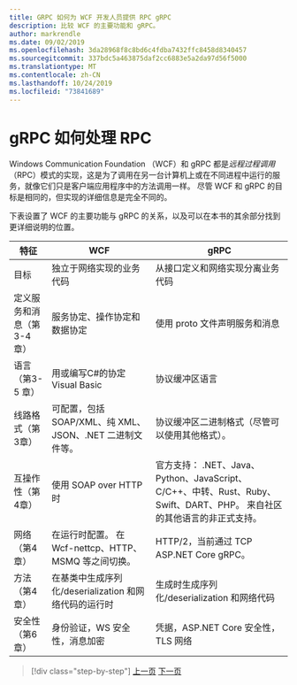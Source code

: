 ```yaml
---
title: GRPC 如何为 WCF 开发人员提供 RPC gRPC
description: 比较 WCF 的主要功能和 gRPC。
author: markrendle
ms.date: 09/02/2019
ms.openlocfilehash: 3da28968f8c8bd6c4fdba7432ffc8458d8340457
ms.sourcegitcommit: 337bdc5a463875daf2cc6883e5a2da97d56f5000
ms.translationtype: MT
ms.contentlocale: zh-CN
ms.lasthandoff: 10/24/2019
ms.locfileid: "73841689"
---
```

# <a name="how-grpc-approaches-rpc"></a>gRPC 如何处理 RPC

Windows Communication Foundation （WCF）和 gRPC 都是*远程过程调用*（RPC）模式的实现，这是为了调用在另一台计算机上或在不同进程中运行的服务，就像它们只是客户端应用程序中的方法调用一样。 尽管 WCF 和 gRPC 的目标是相同的，但实现的详细信息是完全不同的。

下表设置了 WCF 的主要功能与 gRPC 的关系，以及可以在本书的其余部分找到更详细说明的位置。

| 特征 | WCF | gRPC |
| -------- | --- | ---- |
| 目标 | 独立于网络实现的业务代码 | 从接口定义和网络实现分离业务代码 |
| 定义服务和消息（第3-4 章）  | 服务协定、操作协定和数据协定 | 使用 proto 文件声明服务和消息 |
| 语言（第3-5 章） | 用或编写C#的协定 Visual Basic | 协议缓冲区语言 |
| 线路格式（第3章） | 可配置，包括 SOAP/XML、纯 XML、JSON、.NET 二进制文件等。 | 协议缓冲区二进制格式（尽管可以使用其他格式）。
| 互操作性（第4章） | 使用 SOAP over HTTP 时 | 官方支持： .NET、Java、Python、JavaScript、C/C++、中转、Rust、Ruby、Swift、DART、PHP。 来自社区的其他语言的非正式支持。 |
| 网络（第4章） | 在运行时配置。 在 Wcf-nettcp、HTTP、MSMQ 等之间切换。 | HTTP/2，当前通过 TCP ASP.NET Core gRPC。 |
| 方法（第4章） | 在基类中生成序列化/deserialization 和网络代码的运行时 | 生成时生成序列化/deserialization 和网络代码 |
| 安全性（第6章） | 身份验证，WS 安全性，消息加密 | 凭据，ASP.NET Core 安全性，TLS 网络 |

>[!div class="step-by-step"]
>[上一页](grpc-overview.md)
>[下一页](interface-definition-language.md)

